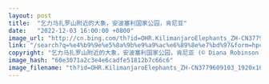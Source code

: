 ```yaml
---
layout: post
title:  "乞力马扎罗山附近的大象，安波塞利国家公园，肯尼亚"
date:   "2022-12-03 16:00:00 +0800"
image_url: "http://cn.bing.com/th?id=OHR.KilimanjaroElephants_ZH-CN3779609103_1920x1080.jpg&rf=LaDigue_1920x1080.jpg&pid=hp"
link: "/search?q=%e4%b9%9e%e5%8a%9b%e9%a9%ac%e6%89%8e%e7%bd%97&form=hpcapt&mkt=zh-cn"
copyright: "乞力马扎罗山附近的大象，安波塞利国家公园，肯尼亚 (© Diana Robinson Photography/Getty Images)"
image_hash: "60e3071a2c3e4e6cadfe51812b7c66c6"
image_filename: "th?id=OHR.KilimanjaroElephants_ZH-CN3779609103_1920x1080.jpg&rf=LaDigue_1920x1080.jpg&pid=hp"
---
```

